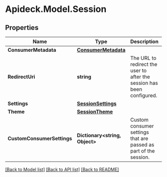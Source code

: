 # Apideck.Model.Session

## Properties

Name | Type | Description | Notes
------------ | ------------- | ------------- | -------------
**ConsumerMetadata** | [**ConsumerMetadata**](ConsumerMetadata.md) |  | [optional] 
**RedirectUri** | **string** | The URL to redirect the user to after the session has been configured. | [optional] 
**Settings** | [**SessionSettings**](SessionSettings.md) |  | [optional] 
**Theme** | [**SessionTheme**](SessionTheme.md) |  | [optional] 
**CustomConsumerSettings** | **Dictionary&lt;string, Object&gt;** | Custom consumer settings that are passed as part of the session. | [optional] 

[[Back to Model list]](../README.md#documentation-for-models) [[Back to API list]](../README.md#documentation-for-api-endpoints) [[Back to README]](../README.md)

